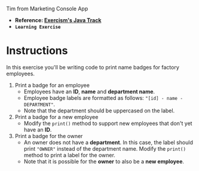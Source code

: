 Tim from Marketing Console App

- **Reference: [Exercism's Java Track](https://exercism.org/tracks/java)**
- **`Learning Exercise`**

# Instructions

In this exercise you'll be writing code to print name badges for factory employees.

1. Print a badge for an employee
   - Employees have an **ID**, **name** and **department name**. 
   - Employee badge labels are formatted as follows: `"[id] - name - DEPARTMENT"`.
   - Note that the department should be uppercased on the label.
2. Print a badge for a new employee
   - Modify the `print()` method to support new employees that don't yet have an **ID**.
3. Print a badge for the owner
   - An owner does not have a **department**. In this case, the label should print `"OWNER"` instead of the department name. Modify the `print()` method to print a label for the owner.
   - Note that it is possible for the **owner** to also be a **new employee**.
